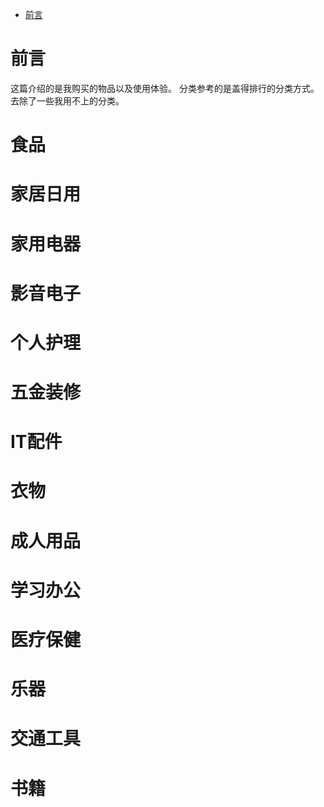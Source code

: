 
<!-- @import "[TOC]" {cmd="toc" depthFrom=1 depthTo=6 orderedList=false} -->

<!-- code_chunk_output -->

- [前言](#前言)

<!-- /code_chunk_output -->

# 前言
这篇介绍的是我购买的物品以及使用体验。
分类参考的是盖得排行的分类方式。去除了一些我用不上的分类。

# 食品

# 家居日用

# 家用电器

# 影音电子

# 个人护理

# 五金装修

# IT配件

# 衣物

# 成人用品

# 学习办公

# 医疗保健

# 乐器

# 交通工具

# 书籍